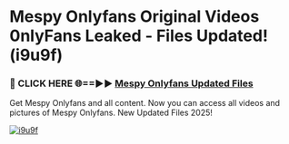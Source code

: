 # Mespy Onlyfans Original Videos 0nlyFans Leaked - Files Updated! (i9u9f)

<h3>🔴 CLICK HERE 🌐==►► <a href="https://tinyurl.com/ms9xzufz" rel="nofollow">Mespy Onlyfans Updated Files</a></h3>

Get Mespy Onlyfans and all content. Now you can access all videos and pictures of Mespy Onlyfans. New Updated Files 2025!

[![i9u9f](https://i.imgur.com/ppqm5kG.gif)](https://tinyurl.com/ms9xzufz)

